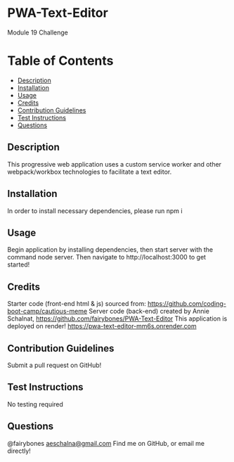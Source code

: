 # PWA-Text-Editor
Module 19 Challenge
# Table of Contents
- [Description](#description)
- [Installation](#installation)
- [Usage](#usage)
- [Credits](#credits)
- [Contribution Guidelines](#contribution-guidelines)
- [Test Instructions](#test-instructions)
- [Questions](#questions)


## Description
This progressive web application uses a custom service worker and other webpack/workbox technologies to facilitate a text editor. 

## Installation
In order to install necessary dependencies, please run npm i

## Usage
Begin application by installing dependencies, then start server with the command node server. Then navigate to http://localhost:3000 to get started!

## Credits
Starter code (front-end html & js) sourced from: https://github.com/coding-boot-camp/cautious-meme
Server code (back-end) created by Annie Schalnat, https://github.com/fairybones/PWA-Text-Editor
This application is deployed on render! https://pwa-text-editor-mm6s.onrender.com

## Contribution Guidelines
Submit a pull request on GitHub!

## Test Instructions
No testing required

## Questions
@fairybones
aeschalna@gmail.com
Find me on GitHub, or email me directly!